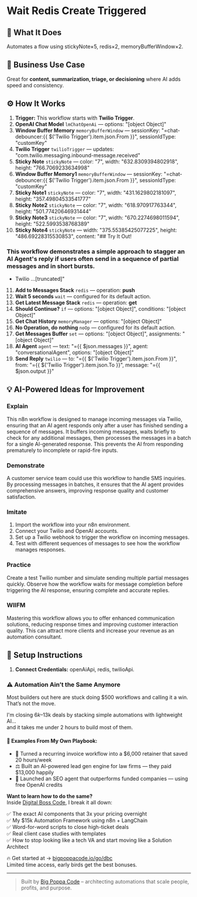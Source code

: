 # Wait Redis Create Triggered
## 🚀 What It Does
Automates a flow using stickyNote×5, redis×2, memoryBufferWindow×2.

## 💼 Business Use Case
Great for **content, summarization, triage, or decisioning** where AI adds speed and consistency.

## ⚙️ How It Works
1. **Trigger:** This workflow starts with **Twilio Trigger**.
2. **OpenAI Chat Model** `lmChatOpenAi` — options: "[object Object]"
3. **Window Buffer Memory** `memoryBufferWindow` — sessionKey: "=chat-debouncer:{{ $('Twilio Trigger').item.json.From }}", sessionIdType: "customKey"
4. **Twilio Trigger** `twilioTrigger` — updates: "com.twilio.messaging.inbound-message.received"
5. **Sticky Note** `stickyNote` — color: "7", width: "632.8309394802918", height: "766.7069233634998"
6. **Window Buffer Memory1** `memoryBufferWindow` — sessionKey: "=chat-debouncer:{{ $('Twilio Trigger').item.json.From }}", sessionIdType: "customKey"
7. **Sticky Note1** `stickyNote` — color: "7", width: "431.1629802181097", height: "357.49804533541777"
8. **Sticky Note2** `stickyNote` — color: "7", width: "618.970917763344", height: "501.77420646931444"
9. **Sticky Note3** `stickyNote` — color: "7", width: "670.2274698011594", height: "522.5993538768389"
10. **Sticky Note4** `stickyNote` — width: "375.55385425077225", height: "486.69228315530853", content: "## Try It Out!
### This workflow demonstrates a simple approach to stagger an AI Agent's reply if users often send in a sequence of partial messages and in short bursts.

* Twilio …[truncated]"
11. **Add to Messages Stack** `redis` — operation: **push**
12. **Wait 5 seconds** `wait` — configured for its default action.
13. **Get Latest Message Stack** `redis` — operation: **get**
14. **Should Continue?** `if` — options: "[object Object]", conditions: "[object Object]"
15. **Get Chat History** `memoryManager` — options: "[object Object]"
16. **No Operation, do nothing** `noOp` — configured for its default action.
17. **Get Messages Buffer** `set` — options: "[object Object]", assignments: "[object Object]"
18. **AI Agent** `agent` — text: "={{ $json.messages }}", agent: "conversationalAgent", options: "[object Object]"
19. **Send Reply** `twilio` — to: "={{ $('Twilio Trigger').item.json.From }}", from: "={{ $('Twilio Trigger').item.json.To }}", message: "={{ $json.output }}"

## 💡 AI-Powered Ideas for Improvement
### Explain
This n8n workflow is designed to manage incoming messages via Twilio, ensuring that an AI agent responds only after a user has finished sending a sequence of messages. It buffers incoming messages, waits briefly to check for any additional messages, then processes the messages in a batch for a single AI-generated response. This prevents the AI from responding prematurely to incomplete or rapid-fire inputs.

### Demonstrate
A customer service team could use this workflow to handle SMS inquiries. By processing messages in batches, it ensures that the AI agent provides comprehensive answers, improving response quality and customer satisfaction.

### Imitate
1. Import the workflow into your n8n environment.
2. Connect your Twilio and OpenAI accounts.
3. Set up a Twilio webhook to trigger the workflow on incoming messages.
4. Test with different sequences of messages to see how the workflow manages responses.

### Practice
Create a test Twilio number and simulate sending multiple partial messages quickly. Observe how the workflow waits for message completion before triggering the AI response, ensuring complete and accurate replies.

### WIIFM
Mastering this workflow allows you to offer enhanced communication solutions, reducing response times and improving customer interaction quality. This can attract more clients and increase your revenue as an automation consultant.

## 🔧 Setup Instructions
1. **Connect Credentials:** openAiApi, redis, twilioApi.

### ⚠️ Automation Ain’t the Same Anymore

Most builders out here are stuck doing $500 workflows and calling it a win.  
That’s not the move.  

I'm closing $6k–$13k deals by stacking simple automations with lightweight AI...  
and it takes me under 2 hours to build most of them.

#### 🧠 Examples From My Own Playbook:
- 🔁 Turned a recurring invoice workflow into a $6,000 retainer that saved 20 hours/week  
- ⚖️ Built an AI-powered lead gen engine for law firms — they paid $13,000 happily  
- 🚀 Launched an SEO agent that outperforms funded companies — using free OpenAI credits  

**Want to learn how to do the same?**  
Inside [Digital Boss Code](https://bigpoppacode.io/go/dbc), I break it all down:

✅ The exact AI components that 3x your pricing overnight  
✅ My $15k Automation Framework using n8n + LangChain  
✅ Word-for-word scripts to close high-ticket deals  
✅ Real client case studies with templates  
✅ How to stop looking like a tech VA and start moving like a Solution Architect  

🔥 Get started at → [bigpoppacode.io/go/dbc](https://bigpoppacode.io/go/dbc)  
Limited time access, early birds get the best bonuses.

---
> Built by [Big Poppa Code](https://bigpoppacode.io) – architecting automations that scale people, profits, and purpose.

